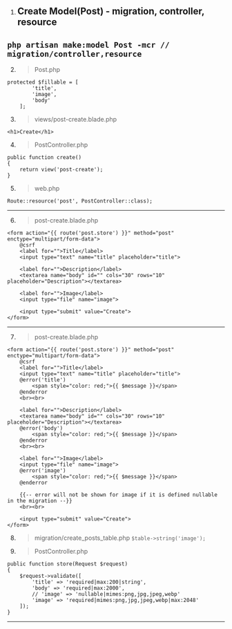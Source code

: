 1. ## Create Model(Post) - migration, controller, resource
`php artisan make:model Post -mcr // migration/controller,resource`
---

2. > Post.php
```
protected $fillable = [
        'title',
        'image',
        'body'
    ];
```
3. > views/post-create.blade.php
```
<h1>Create</h1>
```
4. > PostController.php
```
public function create()
{
    return view('post-create');
}
```
5. > web.php
```
Route::resource('post', PostController::class);
```
---
6. > post-create.blade.php
```
<form action="{{ route('post.store') }}" method="post" enctype="multipart/form-data">
    @csrf
    <label for="">Title</label>
    <input type="text" name="title" placeholder="title">

    <label for="">Description</label>
    <textarea name="body" id="" cols="30" rows="10" placeholder="Description"></textarea>

    <label for="">Image</label>
    <input type="file" name="image">

    <input type="submit" value="Create">
</form>
```
---

7. > post-create.blade.php
```
<form action="{{ route('post.store') }}" method="post" enctype="multipart/form-data">
    @csrf
    <label for="">Title</label>
    <input type="text" name="title" placeholder="title">
    @error('title')
        <span style="color: red;">{{ $message }}</span>
    @enderror
    <br><br>

    <label for="">Description</label>
    <textarea name="body" id="" cols="30" rows="10" placeholder="Description"></textarea>
    @error('body')
        <span style="color: red;">{{ $message }}</span>
    @enderror
    <br><br>

    <label for="">Image</label>
    <input type="file" name="image">
    @error('image')
        <span style="color: red;">{{ $message }}</span>
    @enderror

    {{-- error will not be shown for image if it is defined nullable in the migration --}}
    <br><br>

    <input type="submit" value="Create">
</form>
```
8. > migration/create_posts_table.php
`$table->string('image');`

9. > PostController.php
```
public function store(Request $request)
{
    $request->validate([
        'title' => 'required|max:200|string',
        'body' => 'required|max:2000',
        // 'image' => 'nullable|mimes:png,jpg,jpeg,webp'
        'image' => 'required|mimes:png,jpg,jpeg,webp|max:2048'
    ]);
}
```
---
